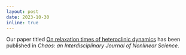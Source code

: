 ```yaml
---
layout: post
date: 2023-10-30 
inline: true
---
```


Our paper titled <a href='https://doi.org/10.1063/5.0166803'>On relaxation times of heteroclinic dynamics</a> has been published in *Chaos: an Interdisciplinary Journal of Nonlinear Science*.
